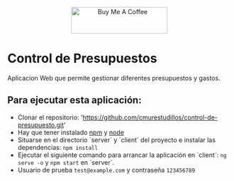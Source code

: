 <p align="center">
    <a href="https://www.buymeacoffee.com/cmur" target="_blank"><img src="https://cdn.buymeacoffee.com/buttons/v2/default-yellow.png" alt="Buy Me A Coffee" style="height: 60px !important;width: 217px !important;" ></a>
</p>

# Control de Presupuestos
Aplicacion Web que permite gestionar diferentes presupuestos y gastos.

## Para ejecutar esta aplicación:
* Clonar el repositorio: 'https://github.com/cmurestudillos/control-de-presupuesto.git'
* Hay que tener instalado [npm](https://www.npmjs.com) y [node](https://nodejs.org/es/)
* Situarse en el directorio ´server´ y ´client´ del proyecto e instalar las dependencias: `npm install`
* Ejecutar el siguiente comando para arrancar la aplicación en ´client´: `ng serve -o` y `npm start` en ´server´.
* Usuario de prueba `test@example.com` y contraseña `123456789`
